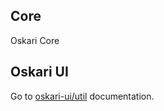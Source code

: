 ## Core

Oskari Core

## Oskari UI

Go to [oskari-ui/util](../oskari-ui/util/index.html) documentation.